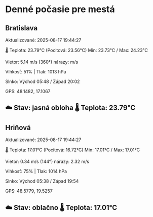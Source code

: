 ﻿# Denné počasie pre mestá

## Bratislava
Aktualizované: 2025-08-17 19:44:27

🌡️ Teplota: 23.79°C 
(Pocitová: 23.56°C)
Min: 23.73°C / Max: 24.23°C

Vietor: 5.14 m/s    (360°) 
nárazy:  m/s

Vlhkosť: 51% | Tlak: 1013 hPa

Slnko: Východ 05:48 / Západ 20:02

GPS: 48.1482, 17.1067

☁️ Stav: jasná obloha        🌡️ Teplota: 23.79°C
---

## Hriňová
Aktualizované: 2025-08-17 19:44:27

🌡️ Teplota: 17.01°C 
(Pocitová: 16.72°C)
Min: 17.01°C / Max: 17.01°C

Vietor: 0.34 m/s (144°)
nárazy: 2.32 m/s

Vlhkosť: 75% | Tlak: 1014 hPa

Slnko: Východ 05:38 / Západ 19:54

GPS: 48.5779, 19.5257

☁️ Stav: oblačno        🌡️ Teplota: 17.01°C
---

